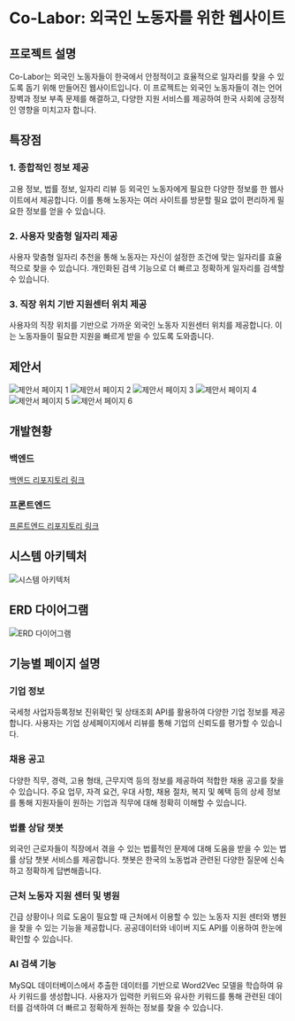 # Co-Labor: 외국인 노동자를 위한 웹사이트

## 프로젝트 설명
Co-Labor는 외국인 노동자들이 한국에서 안정적이고 효율적으로 일자리를 찾을 수 있도록 돕기 위해 만들어진 웹사이트입니다. 이 프로젝트는 외국인 노동자들이 겪는 언어 장벽과 정보 부족 문제를 해결하고, 다양한 지원 서비스를 제공하여 한국 사회에 긍정적인 영향을 미치고자 합니다.

## 특장점
### 1. 종합적인 정보 제공
고용 정보, 법률 정보, 일자리 리뷰 등 외국인 노동자에게 필요한 다양한 정보를 한 웹사이트에서 제공합니다. 이를 통해 노동자는 여러 사이트를 방문할 필요 없이 편리하게 필요한 정보를 얻을 수 있습니다.

### 2. 사용자 맞춤형 일자리 제공
사용자 맞춤형 일자리 추천을 통해 노동자는 자신이 설정한 조건에 맞는 일자리를 효율적으로 찾을 수 있습니다. 개인화된 검색 기능으로 더 빠르고 정확하게 일자리를 검색할 수 있습니다.

### 3. 직장 위치 기반 지원센터 위치 제공
사용자의 직장 위치를 기반으로 가까운 외국인 노동자 지원센터 위치를 제공합니다. 이는 노동자들이 필요한 지원을 빠르게 받을 수 있도록 도와줍니다.

## 제안서
![제안서 페이지 1](./images/proposal_1.jpg)
![제안서 페이지 2](./images/proposal_2.jpg)
![제안서 페이지 3](./images/proposal_3.jpg)
![제안서 페이지 4](./images/proposal_4.jpg)
![제안서 페이지 5](./images/proposal_5.jpg)
![제안서 페이지 6](./images/proposal_6.jpg)

## 개발현황
### 백엔드
[백엔드 리포지토리 링크](https://github.com/Co-Labor-Project/Co-Labor-BE)

### 프론트엔드
[프론트엔드 리포지토리 링크](https://github.com/Co-Labor-Project/Co-Labor-FE)

## 시스템 아키텍처
![시스템 아키텍처](./images/system_architecture.jpg)

## ERD 다이어그램
![ERD 다이어그램](./images/erd_diagram.jpg)

## 기능별 페이지 설명
### 기업 정보
국세청 사업자등록정보 진위확인 및 상태조회 API를 활용하여 다양한 기업 정보를 제공합니다. 사용자는 기업 상세페이지에서 리뷰를 통해 기업의 신뢰도를 평가할 수 있습니다.

### 채용 공고
다양한 직무, 경력, 고용 형태, 근무지역 등의 정보를 제공하여 적합한 채용 공고를 찾을 수 있습니다. 주요 업무, 자격 요건, 우대 사항, 채용 절차, 복지 및 혜택 등의 상세 정보를 통해 지원자들이 원하는 기업과 직무에 대해 정확히 이해할 수 있습니다.

### 법률 상담 챗봇
외국인 근로자들이 직장에서 겪을 수 있는 법률적인 문제에 대해 도움을 받을 수 있는 법률 상담 챗봇 서비스를 제공합니다. 챗봇은 한국의 노동법과 관련된 다양한 질문에 신속하고 정확하게 답변해줍니다.

### 근처 노동자 지원 센터 및 병원
긴급 상황이나 의료 도움이 필요할 때 근처에서 이용할 수 있는 노동자 지원 센터와 병원을 찾을 수 있는 기능을 제공합니다. 공공데이터와 네이버 지도 API를 이용하여 한눈에 확인할 수 있습니다.

### AI 검색 기능
MySQL 데이터베이스에서 추출한 데이터를 기반으로 Word2Vec 모델을 학습하여 유사 키워드를 생성합니다. 사용자가 입력한 키워드와 유사한 키워드를 통해 관련된 데이터를 검색하여 더 빠르고 정확하게 원하는 정보를 찾을 수 있습니다.


